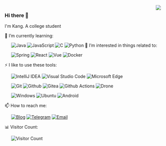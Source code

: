 <a href="https://github.com/flipped-1121?tab=repositories">
  <img align="right" src="https://github-readme-stats.vercel.app/api?username=flipped-1121&show_icons=true&hide_border=true" /></a>

### Hi there 👋

I'm Kang. A college student

🌱 I’m currently learning:

&ensp;&ensp;&ensp;![Java](https://img.shields.io/badge/-Java-007396?style=flat-square&logo=Java&logoColor=fff) ![JavaScript](https://img.shields.io/badge/-JavaScript-F7DF1E?style=flat-square&logo=JavaScript&logoColor=000) ![C](https://img.shields.io/badge/-C-DCDCDC?style=flat-square&logo=C&logoColor=DC143C) ![Python](https://img.shields.io/badge/-Python-AFEEEE?style=flat-square&logo=Python&logoColor=00BFFF)
🎉 I’m interested in things related to:

&ensp;&ensp;&ensp;![Spring](https://img.shields.io/badge/-Spring-6DB33F?style=flat-square&logo=Spring&logoColor=fff) ![React](https://img.shields.io/badge/-React-61DAFB?style=flat-square&logo=React&logoColor=000) ![Vue](https://img.shields.io/badge/-Vue-4FC08D?style=flat-square&logo=Vue.js&logoColor=fff) ![Docker](https://img.shields.io/badge/-Docker-2496ED?style=flat-square&logo=Docker&logoColor=fff)

⚡ I like to use these  tools:

&ensp;&ensp;&ensp;![IntelliJ IDEA](https://img.shields.io/badge/-IntelliJ%20IDEA-000000?style=flat-square&logo=IntelliJ%20IDEA&logoColor=fff) ![Visual Studio Code](https://img.shields.io/badge/-Visual%20Studio%20Code-007ACC?style=flat-square&logo=Visual%20Studio%20Code&logoColor=fff) ![Microsoft Edge](https://img.shields.io/badge/-Microsoft%20Edge-0078D7?style=flat-square&logo=Microsoft%20Edge&logoColor=fff)

&ensp;&ensp;&ensp;![Git](https://img.shields.io/badge/-Git-F05032?style=flat-square&logo=Git&logoColor=fff) ![Github](https://img.shields.io/badge/-Github-181717?style=flat-square&logo=Github&logoColor=fff) ![Gitea](https://img.shields.io/badge/-Gitea-609926?style=flat-square&logo=Gitea&logoColor=fff) ![Github Actions](https://img.shields.io/badge/-Github%20Actions-2088FF?style=flat-square&logo=Github%20Actions&logoColor=fff) ![Drone](https://img.shields.io/badge/-Drone-212121?style=flat-square&logo=Drone&logoColor=fff)

&ensp;&ensp;&ensp;![Windows](https://img.shields.io/badge/-Windows-0078D6?style=flat-square&logo=Windows&logoColor=fff) ![Ubuntu](https://img.shields.io/badge/-Ubuntu-E95420?style=flat-square&logo=Ubuntu&logoColor=fff) ![Android](https://img.shields.io/badge/-Android-3DDC84?style=flat-square&logo=Android&logoColor=fff)

📫 How to reach me: 

&ensp;&ensp;&ensp;[![Blog](https://img.shields.io/badge/-https://kangblogs.top-4B8BF5?style=flat-square&logo=Blogger&logoColor=fff)](https://kangblogs.top) [![Telegram](https://img.shields.io/badge/-https://t.me/flipped1121-2CA5E0?style=flat-square&logo=Telegram&logoColor=fff)](https://t.me/flipped1121) [![Email](https://img.shields.io/badge/-kangzhang51@gmail.com-D14836?style=flat-square&logo=Gmail&logoColor=fff)](mailto:kangzhang51@gmail.com)

📊 Visitor Count:

&ensp;&ensp;&ensp;![Visitor Count](https://visitor-badge.laobi.icu/badge?page_id=flipped-1121)


<!--
**flipped-1121/flipped-1121** is a ✨ _special_ ✨ repository because its `README.md` (this file) appears on your GitHub profile.

Here are some ideas to get you started:

- 🔭 I’m currently working on ...
- 🌱 I’m currently learning ...
- 👯 I’m looking to collaborate on ...
- 🤔 I’m looking for help with ...
- 💬 Ask me about ...
- 📫 How to reach me: ...
- 😄 Pronouns: ...
- ⚡ Fun fact: ...
-->

